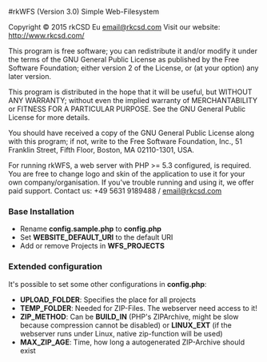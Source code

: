 #rkWFS (Version 3.0)
Simple Web-Filesystem

Copyright © 2015 rkCSD Eu <email@rkcsd.com>
Visit our website: http://www.rkcsd.com/

This program is free software; you can redistribute it and/or modify
it under the terms of the GNU General Public License as published by
the Free Software Foundation; either version 2 of the License, or
(at your option) any later version.

This program is distributed in the hope that it will be useful,
but WITHOUT ANY WARRANTY; without even the implied warranty of
MERCHANTABILITY or FITNESS FOR A PARTICULAR PURPOSE.  See the
GNU General Public License for more details.

You should have received a copy of the GNU General Public License
along with this program; if not, write to the Free Software
Foundation, Inc., 51 Franklin Street, Fifth Floor, Boston,
MA 02110-1301, USA.

For running rkWFS, a web server with PHP >= 5.3 configured, is required.
You are free to change logo and skin of the application to use it for
your own company/organisation. If you've trouble running and using it,
we offer paid support. Contact us: +49 5631 9189488 / email@rkcsd.com

### Base Installation

  * Rename **config.sample.php** to **config.php**
  * Set **WEBSITE_DEFAULT_URI** to the default URI
  * Add or remove Projects in **WFS_PROJECTS**

### Extended configuration

It's possible to set some other configurations in **config.php**:

  * **UPLOAD_FOLDER**: Specifies the place for all projects
  * **TEMP_FOLDER**: Needed for ZIP-Files. The webserver need access to it!
  * **ZIP_METHOD**: Can be __BUILD_IN__ (PHP's ZIPArchive, might be slow because compression cannot be disabled) or __LINUX_EXT__ (if the webserver runs under Linux, native zip-function will be used)
  * **MAX_ZIP_AGE**: Time, how long a autogenerated ZIP-Archive should exist
